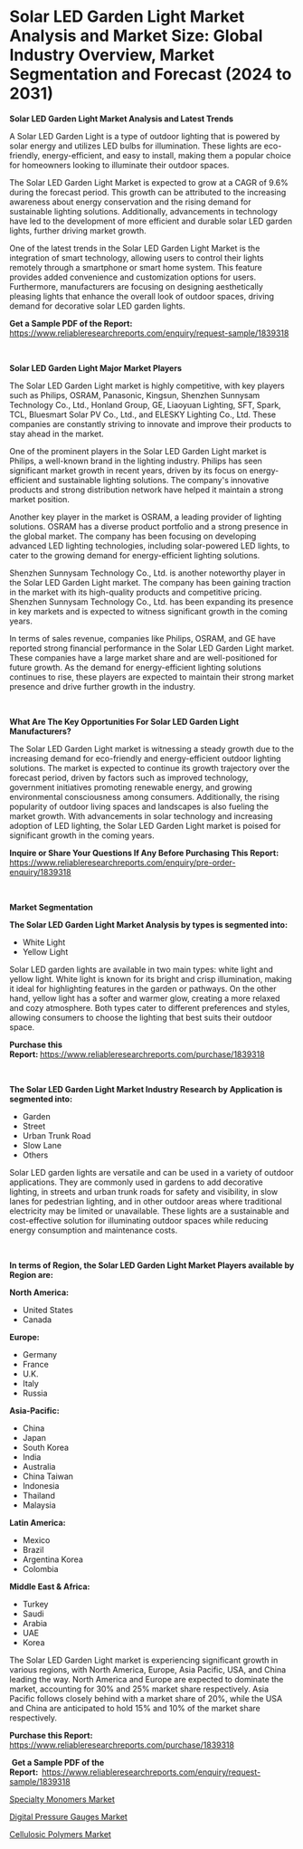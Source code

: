 <p><h1>Solar LED Garden Light Market Analysis and Market Size: Global Industry Overview, Market Segmentation and Forecast (2024 to 2031)</h1></p><p><strong>Solar LED Garden Light Market Analysis and Latest Trends</strong></p>
<p><p>A Solar LED Garden Light is a type of outdoor lighting that is powered by solar energy and utilizes LED bulbs for illumination. These lights are eco-friendly, energy-efficient, and easy to install, making them a popular choice for homeowners looking to illuminate their outdoor spaces.</p><p>The Solar LED Garden Light Market is expected to grow at a CAGR of 9.6% during the forecast period. This growth can be attributed to the increasing awareness about energy conservation and the rising demand for sustainable lighting solutions. Additionally, advancements in technology have led to the development of more efficient and durable solar LED garden lights, further driving market growth.</p><p>One of the latest trends in the Solar LED Garden Light Market is the integration of smart technology, allowing users to control their lights remotely through a smartphone or smart home system. This feature provides added convenience and customization options for users. Furthermore, manufacturers are focusing on designing aesthetically pleasing lights that enhance the overall look of outdoor spaces, driving demand for decorative solar LED garden lights.</p></p>
<p><strong>Get a Sample PDF of the Report:&nbsp;</strong> <a href="https://www.reliableresearchreports.com/enquiry/request-sample/1839318">https://www.reliableresearchreports.com/enquiry/request-sample/1839318</a></p>
<p>&nbsp;</p>
<p><strong>Solar LED Garden Light Major Market Players</strong></p>
<p><p>The Solar LED Garden Light market is highly competitive, with key players such as Philips, OSRAM, Panasonic, Kingsun, Shenzhen Sunnysam Technology Co., Ltd., Honland Group, GE, Liaoyuan Lighting, SFT, Spark, TCL, Bluesmart Solar PV Co., Ltd., and ELESKY Lighting Co., Ltd. These companies are constantly striving to innovate and improve their products to stay ahead in the market.</p><p>One of the prominent players in the Solar LED Garden Light market is Philips, a well-known brand in the lighting industry. Philips has seen significant market growth in recent years, driven by its focus on energy-efficient and sustainable lighting solutions. The company's innovative products and strong distribution network have helped it maintain a strong market position.</p><p>Another key player in the market is OSRAM, a leading provider of lighting solutions. OSRAM has a diverse product portfolio and a strong presence in the global market. The company has been focusing on developing advanced LED lighting technologies, including solar-powered LED lights, to cater to the growing demand for energy-efficient lighting solutions.</p><p>Shenzhen Sunnysam Technology Co., Ltd. is another noteworthy player in the Solar LED Garden Light market. The company has been gaining traction in the market with its high-quality products and competitive pricing. Shenzhen Sunnysam Technology Co., Ltd. has been expanding its presence in key markets and is expected to witness significant growth in the coming years.</p><p>In terms of sales revenue, companies like Philips, OSRAM, and GE have reported strong financial performance in the Solar LED Garden Light market. These companies have a large market share and are well-positioned for future growth. As the demand for energy-efficient lighting solutions continues to rise, these players are expected to maintain their strong market presence and drive further growth in the industry.</p></p>
<p>&nbsp;</p>
<p><strong>What Are The Key Opportunities For Solar LED Garden Light Manufacturers?</strong></p>
<p><p>The Solar LED Garden Light market is witnessing a steady growth due to the increasing demand for eco-friendly and energy-efficient outdoor lighting solutions. The market is expected to continue its growth trajectory over the forecast period, driven by factors such as improved technology, government initiatives promoting renewable energy, and growing environmental consciousness among consumers. Additionally, the rising popularity of outdoor living spaces and landscapes is also fueling the market growth. With advancements in solar technology and increasing adoption of LED lighting, the Solar LED Garden Light market is poised for significant growth in the coming years.</p></p>
<p><strong>Inquire or Share Your Questions If Any Before Purchasing This Report:</strong> <a href="https://www.reliableresearchreports.com/enquiry/pre-order-enquiry/1839318">https://www.reliableresearchreports.com/enquiry/pre-order-enquiry/1839318</a></p>
<p>&nbsp;</p>
<p><strong>Market Segmentation</strong></p>
<p><strong>The Solar LED Garden Light Market Analysis by types is segmented into:</strong></p>
<p><ul><li>White Light</li><li>Yellow Light</li></ul></p>
<p><p>Solar LED garden lights are available in two main types: white light and yellow light. White light is known for its bright and crisp illumination, making it ideal for highlighting features in the garden or pathways. On the other hand, yellow light has a softer and warmer glow, creating a more relaxed and cozy atmosphere. Both types cater to different preferences and styles, allowing consumers to choose the lighting that best suits their outdoor space.</p></p>
<p><strong>Purchase this Report:&nbsp;</strong><a href="https://www.reliableresearchreports.com/purchase/1839318">https://www.reliableresearchreports.com/purchase/1839318</a></p>
<p>&nbsp;</p>
<p><strong>The Solar LED Garden Light Market Industry Research by Application is segmented into:</strong></p>
<p><ul><li>Garden</li><li>Street</li><li>Urban Trunk Road</li><li>Slow Lane</li><li>Others</li></ul></p>
<p><p>Solar LED garden lights are versatile and can be used in a variety of outdoor applications. They are commonly used in gardens to add decorative lighting, in streets and urban trunk roads for safety and visibility, in slow lanes for pedestrian lighting, and in other outdoor areas where traditional electricity may be limited or unavailable. These lights are a sustainable and cost-effective solution for illuminating outdoor spaces while reducing energy consumption and maintenance costs.</p></p>
<p>&nbsp;</p>
<p><strong>In terms of Region, the Solar LED Garden Light Market Players available by Region are:</strong></p>
<p>
    <p> <strong> North America: </strong>
        <ul>
            <li>United States</li>
            <li>Canada</li>
        </ul>
        </p> 
    <p> <strong> Europe: </strong>
        <ul>
            <li>Germany</li>
            <li>France</li>
            <li>U.K.</li>
            <li>Italy</li>
            <li>Russia</li>
        </ul>
        </p> 
    <p> <strong> Asia-Pacific: </strong>
        <ul>
            <li>China</li>
            <li>Japan</li>
            <li>South Korea</li>
            <li>India</li>
            <li>Australia</li>
            <li>China Taiwan</li>
            <li>Indonesia</li>
            <li>Thailand</li>
            <li>Malaysia</li>
        </ul>
        </p> 
    <p> <strong> Latin America: </strong>
        <ul>
            <li>Mexico</li>
            <li>Brazil</li>
            <li>Argentina Korea</li>
            <li>Colombia</li>
        </ul>
        </p> 
    <p> <strong> Middle East & Africa: </strong>
        <ul>
            <li>Turkey</li>
            <li>Saudi</li>
            <li>Arabia</li>
            <li>UAE</li>
            <li>Korea</li>
        </ul>
    </p>
    </p>
<p><p>The Solar LED Garden Light market is experiencing significant growth in various regions, with North America, Europe, Asia Pacific, USA, and China leading the way. North America and Europe are expected to dominate the market, accounting for 30% and 25% market share respectively. Asia Pacific follows closely behind with a market share of 20%, while the USA and China are anticipated to hold 15% and 10% of the market share respectively.</p></p>
<p><strong>Purchase this Report: </strong><a href="https://www.reliableresearchreports.com/purchase/1839318">https://www.reliableresearchreports.com/purchase/1839318</a></p>
<p>&nbsp;<strong>Get a Sample PDF of the Report:&nbsp;&nbsp;</strong><a href="https://www.reliableresearchreports.com/enquiry/request-sample/1839318">https://www.reliableresearchreports.com/enquiry/request-sample/1839318</a></p>
<p><strong></strong></p>
<p><p><a href="https://forested-sushi-9b0.notion.site/Specialty-Monomers-Market-Research-Report-The-Key-To-Successful-Business-Strategy-Forecasted-for-Pe-6adef0677fac48eab888c57045abf2f8">Specialty Monomers Market</a></p><p><a href="https://github.com/jsmusil/Market-Research-Report-List-2/blob/main/digital-pressure-gauges-market.md">Digital Pressure Gauges Market</a></p><p><a href="https://lydian-appliance-61d.notion.site/Cellulosic-Polymers-Market-Size-Reflecting-a-Forecast-Till-2031-Market-By-Type-By-Application-and--5e8926a68b4b47e9898cd1f1836d67c2">Cellulosic Polymers Market</a></p></p>